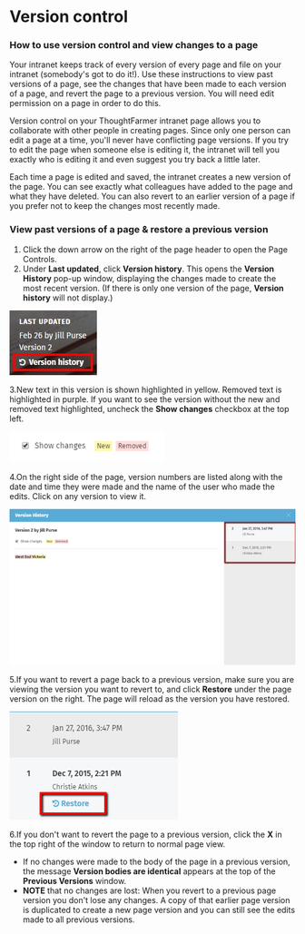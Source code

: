 # Version control



### How to use version control and view changes to a page

Your intranet keeps track of every version of every page and file on your intranet \(somebody's got to do it!\). Use these instructions to view past versions of a page, see the changes that have been made to each version of a page, and revert the page to a previous version. You will need edit permission on a page in order to do this.  
  
Version control on your ThoughtFarmer intranet page allows you to collaborate with other people in creating pages. Since only one person can edit a page at a time, you'll never have conflicting page versions. If you try to edit the page when someone else is editing it, the intranet will tell you exactly who is editing it and even suggest you try back a little later.  
  
Each time a page is edited and saved, the intranet creates a new version of the page. You can see exactly what colleagues have added to the page and what they have deleted. You can also revert to an earlier version of a page if you prefer not to keep the changes most recently made. 

### View past versions of a page & restore a previous version

1. Click the down arrow on the right of the page header to open the Page Controls.
2. Under **Last updated**, click **Version history**. This opens the **Version History** pop-up window, displaying the changes made to create the most recent version. \(If there is only one version of the page, **Version history** will not display.\)

![](../../.gitbook/assets/1%20%2883%29.jpg)

3.New text in this version is shown highlighted in yellow. Removed text is highlighted in purple. If you want to see the version without the new and removed text highlighted, uncheck the **Show changes** checkbox at the top left.   


![](../../.gitbook/assets/2%20%2848%29.png)

4.On the right side of the page, version numbers are listed along with the date and time they were made and the name of the user who made the edits. Click on any version to view it.

![](../../.gitbook/assets/3%20%2837%29.png)

5.If you want to revert a page back to a previous version, make sure you are viewing the version you want to revert to, and click **Restore** under the page version on the right. The page will reload as the version you have restored.  


![](../../.gitbook/assets/4%20%2836%29.png)



6.If you don't want to revert the page to a previous version, click the **X** in the top right of the window to return to normal page view.

* If no changes were made to the body of the page in a previous version, the message **Version bodies are identical** appears at the top of the **Previous Versions** window.
* **NOTE** that no changes are lost: When you revert to a previous page version you don't lose any changes. A copy of that earlier page version is duplicated to create a new page version and you can still see the edits made to all previous versions.

